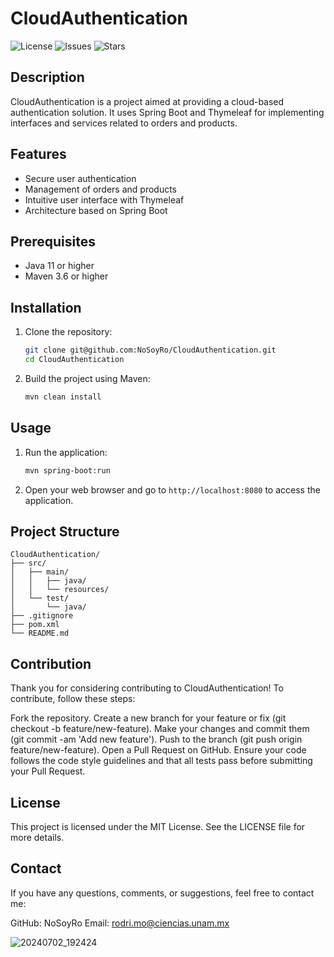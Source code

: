 # CloudAuthentication

![License](https://img.shields.io/github/license/NoSoyRo/CloudAuthentication)
![Issues](https://img.shields.io/github/issues/NoSoyRo/CloudAuthentication)
![Stars](https://img.shields.io/github/stars/NoSoyRo/CloudAuthentication)

## Description

CloudAuthentication is a project aimed at providing a cloud-based authentication solution. It uses Spring Boot and Thymeleaf for implementing interfaces and services related to orders and products.

## Features

- Secure user authentication
- Management of orders and products
- Intuitive user interface with Thymeleaf
- Architecture based on Spring Boot

## Prerequisites

- Java 11 or higher
- Maven 3.6 or higher

## Installation

1. Clone the repository:
    ```sh
    git clone git@github.com:NoSoyRo/CloudAuthentication.git
    cd CloudAuthentication
    ```

2. Build the project using Maven:
    ```sh
    mvn clean install
    ```

## Usage

1. Run the application:
    ```sh
    mvn spring-boot:run
    ```

2. Open your web browser and go to `http://localhost:8080` to access the application.

## Project Structure

```plaintext
CloudAuthentication/
├── src/
│   ├── main/
│   │   ├── java/
│   │   └── resources/
│   └── test/
│       └── java/
├── .gitignore
├── pom.xml
└── README.md
```
## Contribution
Thank you for considering contributing to CloudAuthentication! To contribute, follow these steps:

Fork the repository.
Create a new branch for your feature or fix (git checkout -b feature/new-feature).
Make your changes and commit them (git commit -am 'Add new feature').
Push to the branch (git push origin feature/new-feature).
Open a Pull Request on GitHub.
Ensure your code follows the code style guidelines and that all tests pass before submitting your Pull Request.

## License
This project is licensed under the MIT License. See the LICENSE file for more details.

## Contact
If you have any questions, comments, or suggestions, feel free to contact me:

GitHub: NoSoyRo
Email: rodri.mo@ciencias.unam.mx


![20240702_192424](https://github.com/NoSoyRo/CloudAuthentication/assets/60509841/e128ab87-d3b9-4d78-8439-6c7553ea5560)
